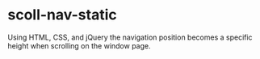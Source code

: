 # scoll-nav-static
Using HTML, CSS, and jQuery the navigation position becomes a specific height when scrolling on the window page.
